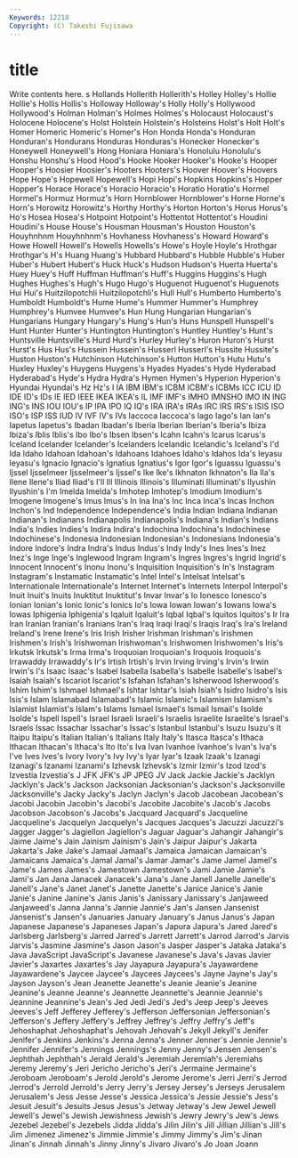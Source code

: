 ```yaml
---
Keywords: 12218 
Copyright: (C) Takeshi Fujisawa
---
```


# title

Write contents here.
s Hollands
Hollerith Hollerith's Holley Holley's Hollie Hollie's Hollis Hollis's Holloway Holloway's
Holly Holly's Hollywood Hollywood's Holman Holman's Holmes Holmes's Holocaust Holocaust's
Holocene Holocene's Holst Holstein Holstein's Holsteins Holst's Holt Holt's Homer
Homeric Homeric's Homer's Hon Honda Honda's Honduran Honduran's Hondurans Honduras
Honduras's Honecker Honecker's Honeywell Honeywell's Hong Honiara Honiara's Honolulu Honolulu's
Honshu Honshu's Hood Hood's Hooke Hooker Hooker's Hooke's Hooper Hooper's
Hoosier Hoosier's Hooters Hooters's Hoover Hoover's Hoovers Hope Hope's Hopewell
Hopewell's Hopi Hopi's Hopkins Hopkins's Hopper Hopper's Horace Horace's Horacio
Horacio's Horatio Horatio's Hormel Hormel's Hormuz Hormuz's Horn Hornblower Hornblower's
Horne Horne's Horn's Horowitz Horowitz's Horthy Horthy's Horton Horton's Horus
Horus's Ho's Hosea Hosea's Hotpoint Hotpoint's Hottentot Hottentot's Houdini Houdini's
House House's Housman Housman's Houston Houston's Houyhnhnm Houyhnhnm's Hovhaness Hovhaness's
Howard Howard's Howe Howell Howell's Howells Howells's Howe's Hoyle Hoyle's
Hrothgar Hrothgar's H's Huang Huang's Hubbard Hubbard's Hubble Hubble's Huber
Huber's Hubert Hubert's Huck Huck's Hudson Hudson's Huerta Huerta's Huey
Huey's Huff Huffman Huffman's Huff's Huggins Huggins's Hugh Hughes Hughes's
Hugh's Hugo Hugo's Huguenot Huguenot's Huguenots Hui Hui's Huitzilopotchli Huitzilopotchli's
Hull Hull's Humberto Humberto's Humboldt Humboldt's Hume Hume's Hummer Hummer's
Humphrey Humphrey's Humvee Humvee's Hun Hung Hungarian Hungarian's Hungarians Hungary
Hungary's Hung's Hun's Huns Hunspell Hunspell's Hunt Hunter Hunter's Huntington
Huntington's Huntley Huntley's Hunt's Huntsville Huntsville's Hurd Hurd's Hurley Hurley's
Huron Huron's Hurst Hurst's Hus Hus's Hussein Hussein's Husserl Husserl's
Hussite Hussite's Huston Huston's Hutchinson Hutchinson's Hutton Hutton's Hutu Hutu's
Huxley Huxley's Huygens Huygens's Hyades Hyades's Hyde Hyderabad Hyderabad's Hyde's
Hydra Hydra's Hymen Hymen's Hyperion Hyperion's Hyundai Hyundai's Hz Hz's
I IA IBM IBM's ICBM ICBM's ICBMs ICC ICU ID
IDE ID's IDs IE IED IEEE IKEA IKEA's IL IMF
IMF's IMHO IMNSHO IMO IN ING ING's INS IOU IOU's
IP IPA IPO IQ IQ's IRA IRA's IRAs IRC IRS
IRS's ISIS ISO ISO's ISP ISS IUD IV IVF IV's
IVs Iaccoca Iaccoca's Iago Iago's Ian Ian's Iapetus Iapetus's Ibadan
Ibadan's Iberia Iberian Iberian's Iberia's Ibiza Ibiza's Iblis Iblis's Ibo
Ibo's Ibsen Ibsen's Icahn Icahn's Icarus Icarus's Iceland Icelander Icelander's
Icelanders Icelandic Icelandic's Iceland's I'd Ida Idaho Idahoan Idahoan's Idahoans
Idahoes Idaho's Idahos Ida's Ieyasu Ieyasu's Ignacio Ignacio's Ignatius Ignatius's
Igor Igor's Iguassu Iguassu's Ijssel Ijsselmeer Ijsselmeer's Ijssel's Ike Ike's
Ikhnaton Ikhnaton's Ila Ila's Ilene Ilene's Iliad Iliad's I'll Ill
Illinois Illinois's Illuminati Illuminati's Ilyushin Ilyushin's I'm Imelda Imelda's Imhotep
Imhotep's Imodium Imodium's Imogene Imogene's Imus Imus's In Ina Ina's
Inc Inca Inca's Incas Inchon Inchon's Ind Independence Independence's India
Indian Indiana Indianan Indianan's Indianans Indianapolis Indianapolis's Indiana's Indian's Indians
India's Indies Indies's Indira Indira's Indochina Indochina's Indochinese Indochinese's Indonesia
Indonesian Indonesian's Indonesians Indonesia's Indore Indore's Indra Indra's Indus Indus's
Indy Indy's Ines Ines's Inez Inez's Inge Inge's Inglewood Ingram
Ingram's Ingres Ingres's Ingrid Ingrid's Innocent Innocent's Inonu Inonu's Inquisition
Inquisition's In's Instagram Instagram's Instamatic Instamatic's Intel Intel's Intelsat Intelsat's
Internationale Internationale's Internet Internet's Internets Interpol Interpol's Inuit Inuit's Inuits
Inuktitut Inuktitut's Invar Invar's Io Ionesco Ionesco's Ionian Ionian's Ionic
Ionic's Ionics Io's Iowa Iowan Iowan's Iowans Iowa's Iowas Iphigenia
Iphigenia's Iqaluit Iqaluit's Iqbal Iqbal's Iquitos Iquitos's Ir Ira Iran
Iranian Iranian's Iranians Iran's Iraq Iraqi Iraqi's Iraqis Iraq's Ira's
Ireland Ireland's Irene Irene's Iris Irish Irisher Irishman Irishman's Irishmen
Irishmen's Irish's Irishwoman Irishwoman's Irishwomen Irishwomen's Iris's Irkutsk Irkutsk's Irma
Irma's Iroquoian Iroquoian's Iroquois Iroquois's Irrawaddy Irrawaddy's Ir's Irtish Irtish's
Irvin Irving Irving's Irvin's Irwin Irwin's I's Isaac Isaac's Isabel
Isabella Isabella's Isabelle Isabelle's Isabel's Isaiah Isaiah's Iscariot Iscariot's Isfahan
Isfahan's Isherwood Isherwood's Ishim Ishim's Ishmael Ishmael's Ishtar Ishtar's Isiah
Isiah's Isidro Isidro's Isis Isis's Islam Islamabad Islamabad's Islamic Islamic's
Islamism Islamism's Islamist Islamist's Islam's Islams Ismael Ismael's Ismail Ismail's
Isolde Isolde's Ispell Ispell's Israel Israeli Israeli's Israelis Israelite Israelite's
Israel's Israels Issac Issachar Issachar's Issac's Istanbul Istanbul's Isuzu Isuzu's
It Itaipu Itaipu's Italian Italian's Italians Italy Italy's Itasca Itasca's
Ithaca Ithacan Ithacan's Ithaca's Ito Ito's Iva Ivan Ivanhoe Ivanhoe's
Ivan's Iva's I've Ives Ives's Ivory Ivory's Ivy Ivy's Iyar
Iyar's Izaak Izaak's Izanagi Izanagi's Izanami Izanami's Izhevsk Izhevsk's Izmir
Izmir's Izod Izod's Izvestia Izvestia's J JFK JFK's JP JPEG
JV Jack Jackie Jackie's Jacklyn Jacklyn's Jack's Jackson Jacksonian Jacksonian's
Jackson's Jacksonville Jacksonville's Jacky Jacky's Jaclyn Jaclyn's Jacob Jacobean Jacobean's
Jacobi Jacobin Jacobin's Jacobi's Jacobite Jacobite's Jacob's Jacobs Jacobson Jacobson's
Jacobs's Jacquard Jacquard's Jacqueline Jacqueline's Jacquelyn Jacquelyn's Jacques Jacques's Jacuzzi
Jacuzzi's Jagger Jagger's Jagiellon Jagiellon's Jaguar Jaguar's Jahangir Jahangir's Jaime
Jaime's Jain Jainism Jainism's Jain's Jaipur Jaipur's Jakarta Jakarta's Jake
Jake's Jamaal Jamaal's Jamaica Jamaican Jamaican's Jamaicans Jamaica's Jamal Jamal's
Jamar Jamar's Jame Jamel Jamel's Jame's James James's Jamestown Jamestown's
Jami Jamie Jamie's Jami's Jan Jana Janacek Janacek's Jana's Jane
Janell Janelle Janelle's Janell's Jane's Janet Janet's Janette Janette's Janice
Janice's Janie Janie's Janine Janine's Janis Janis's Janissary Janissary's Janjaweed
Janjaweed's Janna Janna's Jannie Jannie's Jan's Jansen Jansenist Jansenist's Jansen's
Januaries January January's Janus Janus's Japan Japanese Japanese's Japaneses Japan's
Japura Japura's Jared Jared's Jarlsberg Jarlsberg's Jarred Jarred's Jarrett Jarrett's
Jarrod Jarrod's Jarvis Jarvis's Jasmine Jasmine's Jason Jason's Jasper Jasper's
Jataka Jataka's Java JavaScript JavaScript's Javanese Javanese's Java's Javas Javier
Javier's Jaxartes Jaxartes's Jay Jayapura Jayapura's Jayawardene Jayawardene's Jaycee Jaycee's
Jaycees Jaycees's Jayne Jayne's Jay's Jayson Jayson's Jean Jeanette Jeanette's
Jeanie Jeanie's Jeanine Jeanine's Jeanne Jeanne's Jeannette Jeannette's Jeannie Jeannie's
Jeannine Jeannine's Jean's Jed Jedi Jedi's Jed's Jeep Jeep's Jeeves
Jeeves's Jeff Jefferey Jefferey's Jefferson Jeffersonian Jeffersonian's Jefferson's Jeffery Jeffery's
Jeffrey Jeffrey's Jeffry Jeffry's Jeff's Jehoshaphat Jehoshaphat's Jehovah Jehovah's Jekyll
Jekyll's Jenifer Jenifer's Jenkins Jenkins's Jenna Jenna's Jenner Jenner's Jennie
Jennie's Jennifer Jennifer's Jennings Jennings's Jenny Jenny's Jensen Jensen's Jephthah
Jephthah's Jerald Jerald's Jeremiah Jeremiah's Jeremiahs Jeremy Jeremy's Jeri Jericho
Jericho's Jeri's Jermaine Jermaine's Jeroboam Jeroboam's Jerold Jerold's Jerome Jerome's
Jerri Jerri's Jerrod Jerrod's Jerrold Jerrold's Jerry Jerry's Jersey Jersey's
Jerseys Jerusalem Jerusalem's Jess Jesse Jesse's Jessica Jessica's Jessie Jessie's
Jess's Jesuit Jesuit's Jesuits Jesus Jesus's Jetway Jetway's Jew Jewel
Jewell Jewell's Jewel's Jewish Jewishness Jewish's Jewry Jewry's Jew's Jews
Jezebel Jezebel's Jezebels Jidda Jidda's Jilin Jilin's Jill Jillian Jillian's
Jill's Jim Jimenez Jimenez's Jimmie Jimmie's Jimmy Jimmy's Jim's Jinan
Jinan's Jinnah Jinnah's Jinny Jinny's Jivaro Jivaro's Jo Joan Joann
